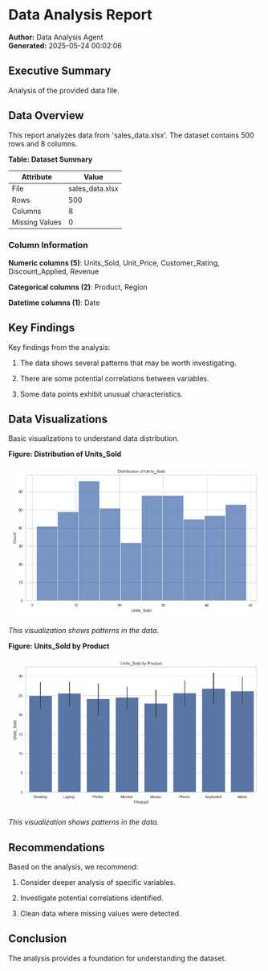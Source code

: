 # Data Analysis Report

**Author:** Data Analysis Agent  
**Generated:** 2025-05-24 00:02:06  

## Executive Summary

Analysis of the provided data file.

## Data Overview

This report analyzes data from 'sales_data.xlsx'. The dataset contains 500 rows and 8 columns.

**Table: Dataset Summary**

| Attribute | Value |
| --- | --- |
| File | sales_data.xlsx |
| Rows | 500 |
| Columns | 8 |
| Missing Values | 0 |

### Column Information

**Numeric columns (5)**: Units_Sold, Unit_Price, Customer_Rating, Discount_Applied, Revenue

**Categorical columns (2)**: Product, Region

**Datetime columns (1)**: Date

## Key Findings

Key findings from the analysis:

1. The data shows several patterns that may be worth investigating.

2. There are some potential correlations between variables.

3. Some data points exhibit unusual characteristics.



## Data Visualizations

Basic visualizations to understand data distribution.

**Figure: Distribution of Units_Sold**

![Distribution of Units_Sold](images/image_4_0.png)

*This visualization shows patterns in the data.*

**Figure: Units_Sold by Product**

![Units_Sold by Product](images/image_4_1.png)

*This visualization shows patterns in the data.*

## Recommendations

Based on the analysis, we recommend:

1. Consider deeper analysis of specific variables.

2. Investigate potential correlations identified.

3. Clean data where missing values were detected.



## Conclusion

The analysis provides a foundation for understanding the dataset.

